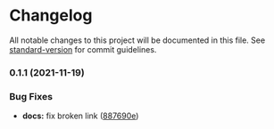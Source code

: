 # Changelog

All notable changes to this project will be documented in this file. See [standard-version](https://github.com/conventional-changelog/standard-version) for commit guidelines.

### 0.1.1 (2021-11-19)


### Bug Fixes

* **docs:** fix broken link ([887690e](https://github.com/fossamagna/amplify-appsync-resolver-nodejs-function-template-provider/commit/887690ebc165f01497f8db49addf1275ae12f195))
